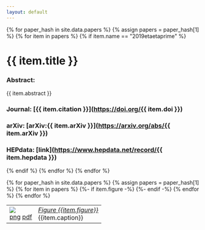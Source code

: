 ```yaml
---
layout: default
---
```


<script src="https://cdnjs.cloudflare.com/ajax/libs/mathjax/2.7.1/MathJax.js?config=TeX-AMS-MML_HTMLorMML" type="text/javascript">
</script>

{% for paper_hash in site.data.papers %}
{% assign papers = paper_hash[1] %}
{% for item in papers %}
{% if item.name == "2019etaetaprime" %}
# {{ item.title }}  
### Abstract:  
{{ item.abstract }}
### Journal: [{{ item.citation }}](https://doi.org/{{ item.doi }})  
### arXiv: [arXiv:{{ item.arXiv }}](https://arxiv.org/abs/{{ item.arXiv }})  
### HEPdata: [link](https://www.hepdata.net/record/{{ item.hepdata }})   
{% endif %}
{% endfor %}
{% endfor %}

<table>
    <tbody>
    {% for paper_hash in site.data.papers %}
    {% assign papers = paper_hash[1] %}
    {% for item in papers %}
    {%- if item.figure -%}
        <tr>
            <td class="figure" id="Figure_{{item.figure}}">
                    <a href="fig{{item.figure}}.png">
                    <img src="fig{{item.figure}}.png"></a>
                    <br>
                    <a href="fig{{item.figure}}.png">png</a>
                    <a href="fig{{item.figure}}.pdf">pdf</a>
            </td>
            <td class="legend">
                <a href="{{ page.url }}#Figure_00{{item.figure}}"><i>Figure {{item.figure}}</i>
                </a>
                <br> {{item.caption}}
            </td>
        </tr>
    {%- endif -%}
    {% endfor %}
    {% endfor %}
    </tbody>
</table>
